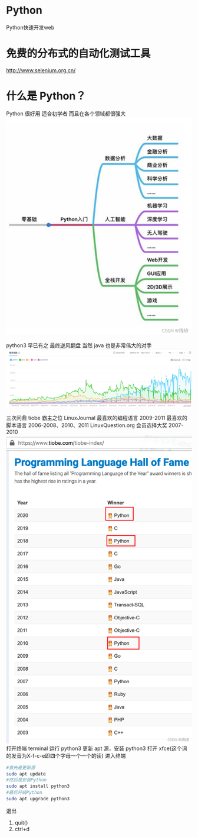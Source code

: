 # Python

Python快速开发web



# 免费的分布式的自动化测试工具

http://www.selenium.org.cn/





# 什么是 Python？
Python 很好用
适合初学者
而且在各个领域都很强大![在这里插入图片描述](index.assets/watermark,type_d3F5LXplbmhlaQ,shadow_50,text_Q1NETiBA5Y2a57yU,size_20,color_FFFFFF,t_70,g_se,x_16-16517224504666.png)

python3 早已有之
最终逆风翻盘
当然 java 也是非常伟大的对手
![在这里插入图片描述](index.assets/watermark,type_d3F5LXplbmhlaQ,shadow_50,text_Q1NETiBA5Y2a57yU,size_20,color_FFFFFF,t_70,g_se,x_16-16517224383141-16517224559717.png)

三次问鼎 tiobe 霸主之位
LinuxJournal
最喜欢的编程语言 2009-2011
最喜欢的脚本语言 2006-2008、2010、2011
LinuxQuestion.org
会员选择大奖 2007-2010
![在这里插入图片描述](index.assets/watermark,type_d3F5LXplbmhlaQ,shadow_50,text_Q1NETiBA5Y2a57yU,size_20,color_FFFFFF,t_70,g_se,x_16-16517224383142-16517224578048.png)
打开终端 terminal
运行 python3
更新 apt 源，安装 python3
打开 xfce(这个词的发音为X-f-c-e即四个字母一个一个的读)
进入终端

```bash
#首先是更新源
sudo apt update
#然后是安装Python
sudo apt install python3
#最后升级Python
sudo apt upgrade python3
```

退出
1. quit()
2. ctrl+d